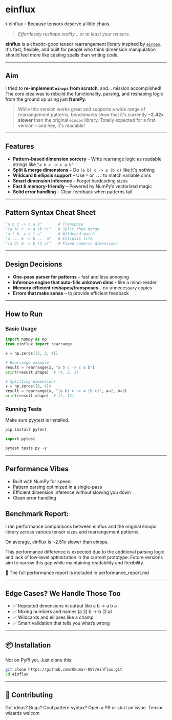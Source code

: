 # einflux
🌀 einflux – Because tensors deserve a little chaos.

> _Effortlessly reshape reality... or at least your tensors._

**einflux** is a chaotic-good tensor rearrangement library inspired by [`einops`](https://github.com/arogozhnikov/einops). It's fast, flexible, and built for people who think dimension manipulation should feel more like casting spells than writing code.

---

## Aim

I tried to **re-implement `einops` from scratch**, and... mission accomplished!  
The core idea was to rebuild the functionality, parsing, and reshaping logic from the ground up using just **NumPy**.

> While this version works great and supports a wide range of rearrangement patterns, benchmarks show that it's currently **~2.42x slower** than the original `einops` library. Totally expected for a first version – and hey, it's readable!

---

## Features

- **Pattern-based dimension sorcery** – Write rearrange logic as readable strings like `"a b c -> c a b"`
- **Split & merge dimensions** – Do `(a b) c -> a (b c)` like it's nothing
- **Wildcard & ellipsis support** – Use `*` or `...` to match variable dims
- **Smart dimension inference** – Forget hardcoding sizes
- **Fast & memory-friendly** – Powered by NumPy’s vectorized magic
- **Solid error handling** – Clear feedback when patterns fail

---

## Pattern Syntax Cheat Sheet

```python
"a b c -> c a b"       # Transpose
"(a b) c -> a (b c)"   # Split then merge
"a * b -> b * a"       # Wildcard match
"a ... b -> b ... a"   # Ellipsis life
"(a 2) b -> b (2 a)"   # Fixed numeric dimensions
```

---

## Design Decisions

- **One-pass parser for patterns** – fast and less annoying
- **Inference engine that auto-fills unknown dims** - like a mind-reader
- **Memory efficient reshapes/transposes** – no unnecessary copies
- **Errors that make sense** – to provide efficient feedback

---

## How to Run
### Basic Usage
```python
import numpy as np
from einflux import rearrange

x = np.zeros((2, 3, 4))

# Rearrange example
result = rearrange(x, "a b c -> c a b")
print(result.shape)  # (4, 2, 3)

# Splitting dimensions
x = np.zeros((6, 4))
result = rearrange(x, "(a b) c -> a (b c)", a=2, b=3)
print(result.shape)  # (2, 12)
```

### Running Tests
Make sure pyytest is installed.
```bash
pip install pytest
```

```python
import pytest

pytest tests.py -v
```

---

## Performance Vibes
- Built with NumPy for speed
- Pattern parsing optimized in a single-pass
- Efficient dimension inference without slowing you down
- Clean error handling

## Benchmark Report:
I ran performance comparisons between einflux and the original einops library across various tensor sizes and rearrangement patterns.

On average, einflux is ~2.51x slower than einops.

This performance difference is expected due to the additional parsing logic and lack of low-level optimization in the current prototype. Future versions aim to narrow this gap while maintaining readability and flexibility.

📝 The full performance report is included in performance_report.md

---

## Edge Cases? We Handle Those Too
- ✅ Repeated dimensions in output like a b -> a b a
- ✅ Mixing numbers and names (a 2) b -> b (2 a)
- ✅ Wildcards and ellipses like a champ
- ✅ Smart validation that tells you what’s wrong

---

## 📦 Installation
Not on PyPI yet. Just clone this:

```bash
git clone https://github.com/Kkumar-007/einflux.git
cd einflux
```

---

## 💬 Contributing
Got ideas? Bugs? Cool pattern syntax? Open a PR or start an issue. Tensor wizards welcom
